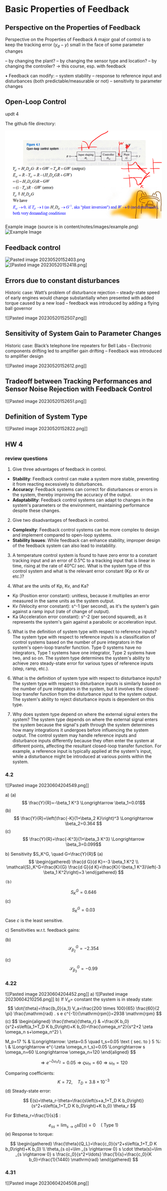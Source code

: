 # Basic Properties of Feedback
## Perspective on the Properties of Feedback
Perspective on the Properties of Feedback A major goal of control is to keep the tracking error ($y_d - y$) small in the face of some parameter changes

– by changing the plant?
– by changing the sensor type and location?
– by changing the controller? → this course, esp. with feedback

• Feedback can modify:
– system stability
– response to reference input and disturbances (both predictable/measurable or not)
– sensitivity to parameter changes

## Open-Loop Control
updt 4

The github file directory:

![20230520152329](/control_systems/images/20230520152329.png)

Example image (source is in content/notes/images/example.png)
![Example Image](/content/notes/images/example.png)

## Feedback control 
![Pasted image 20230520152403.png](./Pasted%image%20230520152403.png)
![[Pasted image 20230520152418.png]](./Pasted%image%20230520152418.png)

## Errors due to constant disturbances

Historic case: Watt’s problem of disturbance rejection
– steady-state speed of early engines would change substantially when presented with added torque caused by a new load
– feedback was introduced by adding a flying ball governor

![[Pasted image 20230520152507.png]]

## Sensitivity of System Gain to Parameter Changes
Historic case: Black’s telephone line repeaters for Bell Labs
– Electronic components drifting led to amplifier gain drifting
– Feedback was introduced to amplifier design

![[Pasted image 20230520152612.png]]

## Tradeoff between Tracking Performances and Sensor Noise Rejection with Feedback Control
![[Pasted image 20230520152651.png]]

## Definition of System Type
![[Pasted image 20230520152822.png]]


## HW 4 
### review questions
1. Give three advantages of feedback in control.
  - **Stability**: Feedback control can make a system more stable, preventing it from reacting excessively to disturbances.
 -  **Accuracy**: Feedback systems can correct for disturbances or errors in the system, thereby improving the accuracy of the output.
 -   **Adaptability**: Feedback control systems can adapt to changes in the system's parameters or the environment, maintaining performance despite these changes.

2. Give two disadvantages of feedback in control.
-   **Complexity**: Feedback control systems can be more complex to design and implement compared to open-loop systems.
-   **Stability Issues**: While feedback can enhance stability, improper design of the feedback system can also lead to instability.

3. A temperature control system is found to have zero error to a constant tracking input and an error of 0.5°C to a tracking input that is linear in time, rising at the rate of 40°C/ sec. What is the system type of this control system and what is the relevant error constant (Kp or Kv or etc.)?

4. What are the units of Kp, Kv, and Ka?
-   Kp (Position error constant): unitless, because it multiplies an error measured in the same units as the system output.
-   Kv (Velocity error constant): s^-1 (per second), as it's the system's gain against a ramp input (rate of change of output).
-   Ka (Acceleration error constant): s^-2 (per second squared), as it represents the system's gain against a parabolic or acceleration input.

5. What is the definition of system type with respect to reference inputs?
The system type with respect to reference inputs is a classification of control systems based on the number of pure integrators in the system's open-loop transfer function. Type 0 systems have no integrators, Type 1 systems have one integrator, Type 2 systems have two, and so on. The system type determines the system's ability to achieve zero steady-state error for various types of reference inputs (step, ramp, etc.).

6. What is the definition of system type with respect to disturbance inputs?
The system type with respect to disturbance inputs is similarly based on the number of pure integrators in the system, but it involves the closed-loop transfer function from the disturbance input to the system output. The system's ability to reject disturbance inputs is dependent on this type.

7. Why does system type depend on where the external signal enters the system?
The system type depends on where the external signal enters the system because the signal's path through the system determines how many integrations it undergoes before influencing the system output. The control system may handle reference inputs and disturbance inputs differently because they often enter the system at different points, affecting the resultant closed-loop transfer function. For example, a reference input is typically applied at the system's input, while a disturbance might be introduced at various points within the system.

### 4.2
![[Pasted image 20230604204549.png]]

a)
	(a) $$
\frac{Y}{R}=-\beta_1 K^3 \Longrightarrow \beta_1=0.01$$
	(b) $$ \frac{Y}{R}=\left(\frac{-K}{1+\beta_2 K}\right)^3 \Longrightarrow \beta_2=0.364 $$
	(c) $$ \frac{Y}{R}=\frac{-K^3}{1+\beta_3 K^3} \Longrightarrow \beta_3=0.099$$
	


b) Sensitivity $S_K^G, \quad G=\frac{Y}{R}$
	(a)
$$
\begin{gathered}
\frac{d G}{d K}=-3 \beta_1 K^2 \\
\mathcal{S}_K^G=\frac{K}{G} \frac{d G}{d K}=\frac{K}{-\beta_1 K^3}\left(-3 \beta_1 K^2\right)=3
\end{gathered}
$$

	(b)
	
$$ S_K^G=0.646 $$
	(c) 
 $$S_K^G=0.03$$

Case $c$ is the least sensitive.

c) Sensitivities w.r.t. feedback gains:

(b)
$$
\mathcal{S}_{\beta_2}^G=-2.354
$$

(c)
$$
\mathcal{S}_{\beta_3}^G=-0.99
$$

### 4.22
![[Pasted image 20230604204452.png]]
a)
![[Pasted image 20230604210256.png]]
b) If $V_a=$ constant the system is in steady state:
$$
\dot{\theta}=\frac{b_0}{a_1} V_a=\frac{200 \times 100}{65} \frac{60}{2 \pi} \frac{\mathrm{rad} . s e c^{-1}}{\mathrm{rpm}}=2938 \mathrm{rpm}
$$
(c)
$$
\begin{aligned}
\frac{\theta}{\theta_r} & =\frac{K b_0}{s^2+s\left(a_1+T_D K b_0\right)+K b_0}=\frac{\omega_n^2}{s^2+2 \zeta \omega_n s+\omega_n^2} \\

M_p=17 \% & \Longrightarrow: \zeta=0.5 \quad t_s=0.05 \text { sec. to } 5 \%: \\
& \Longrightarrow e^{-\zeta \omega_n t_s}=0.05 \Longrightarrow s \omega_n=60 \Longrightarrow \omega_n=120
\end{aligned}
$$

$$
\Longrightarrow e^{-\zeta \omega_n t_2}=0.05 \Longrightarrow \varsigma \omega_n=60 \Longrightarrow \omega_n=120
$$

Comparing coefficients:
$$
K=72, \quad T_D=3.8 \times 10^{-3}
$$
(d) Steady-state error:

$$
E(s)=\theta_r-\theta=\frac{s\left(s+a_1+T_D K b_0\right)}{s^2+s\left(a_1+T_D K b_0\right)+K b_0} \theta_r
$$

For $\theta_r=\frac{1}{s}$ :

$$
e_{s s}=\lim _{s \rightarrow 0} s E(s)=0 \quad(\text { Type 1) }
$$
(e) Response to torque:

$$
\begin{gathered}
\frac{\theta}{Q_L}=\frac{c_0}{s^2+s\left(a_1+T_D K b_0\right)+K b_0} \\
\theta_{s o}=\lim _{s \rightarrow 0} s \cdot \theta(s)=\lim _{s \rightarrow 0} s \frac{c_0}{s^2+\ldots} \frac{1}{s}=\frac{c_0}{K b_0}=\frac{1}{1440} \mathrm{rad}
\end{gathered}
$$


### 4.31
![[Pasted image 20230604204508.png]]

